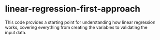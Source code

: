 # linear-regression-first-approach
This code provides a starting point for understanding how linear regression works, covering everything from creating the variables to validating the input data.
